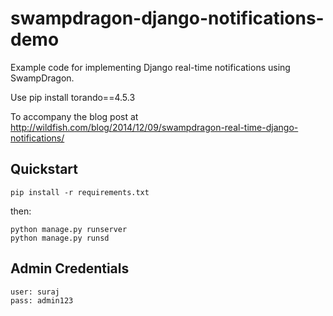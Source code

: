 swampdragon-django-notifications-demo
=====================================

Example code for implementing Django real-time notifications using SwampDragon.

Use pip install torando==4.5.3

To accompany the blog post at http://wildfish.com/blog/2014/12/09/swampdragon-real-time-django-notifications/


Quickstart
----------

    pip install -r requirements.txt
   
then:

    python manage.py runserver
    python manage.py runsd


Admin Credentials
-----------------

    user: suraj
    pass: admin123
